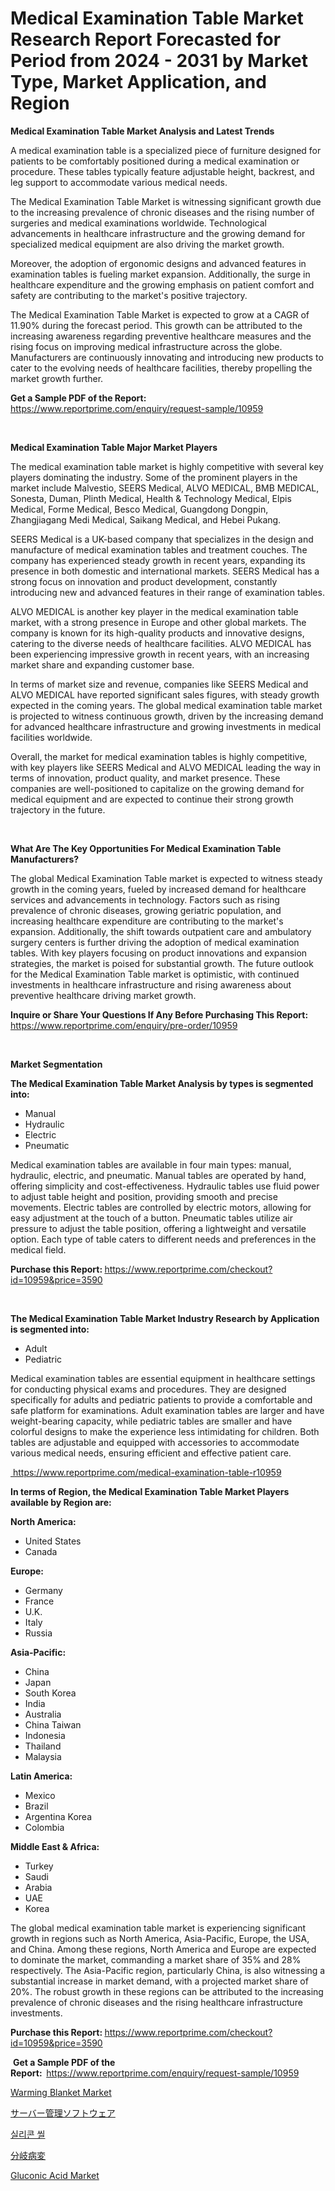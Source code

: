 <p><h1>Medical Examination Table Market Research Report Forecasted for Period from 2024 -  2031 by Market Type, Market Application, and Region</h1></p><p><strong>Medical Examination Table Market Analysis and Latest Trends</strong></p>
<p><p>A medical examination table is a specialized piece of furniture designed for patients to be comfortably positioned during a medical examination or procedure. These tables typically feature adjustable height, backrest, and leg support to accommodate various medical needs.</p><p>The Medical Examination Table Market is witnessing significant growth due to the increasing prevalence of chronic diseases and the rising number of surgeries and medical examinations worldwide. Technological advancements in healthcare infrastructure and the growing demand for specialized medical equipment are also driving the market growth.</p><p>Moreover, the adoption of ergonomic designs and advanced features in examination tables is fueling market expansion. Additionally, the surge in healthcare expenditure and the growing emphasis on patient comfort and safety are contributing to the market's positive trajectory.</p><p>The Medical Examination Table Market is expected to grow at a CAGR of 11.90% during the forecast period. This growth can be attributed to the increasing awareness regarding preventive healthcare measures and the rising focus on improving medical infrastructure across the globe. Manufacturers are continuously innovating and introducing new products to cater to the evolving needs of healthcare facilities, thereby propelling the market growth further.</p></p>
<p><strong>Get a Sample PDF of the Report:&nbsp;</strong> <a href="https://www.reportprime.com/enquiry/request-sample/10959">https://www.reportprime.com/enquiry/request-sample/10959</a></p>
<p>&nbsp;</p>
<p><strong>Medical Examination Table Major Market Players</strong></p>
<p><p>The medical examination table market is highly competitive with several key players dominating the industry. Some of the prominent players in the market include Malvestio, SEERS Medical, ALVO MEDICAL, BMB MEDICAL, Sonesta, Duman, Plinth Medical, Health & Technology Medical, Elpis Medical, Forme Medical, Besco Medical, Guangdong Dongpin, Zhangjiagang Medi Medical, Saikang Medical, and Hebei Pukang.</p><p>SEERS Medical is a UK-based company that specializes in the design and manufacture of medical examination tables and treatment couches. The company has experienced steady growth in recent years, expanding its presence in both domestic and international markets. SEERS Medical has a strong focus on innovation and product development, constantly introducing new and advanced features in their range of examination tables.</p><p>ALVO MEDICAL is another key player in the medical examination table market, with a strong presence in Europe and other global markets. The company is known for its high-quality products and innovative designs, catering to the diverse needs of healthcare facilities. ALVO MEDICAL has been experiencing impressive growth in recent years, with an increasing market share and expanding customer base.</p><p>In terms of market size and revenue, companies like SEERS Medical and ALVO MEDICAL have reported significant sales figures, with steady growth expected in the coming years. The global medical examination table market is projected to witness continuous growth, driven by the increasing demand for advanced healthcare infrastructure and growing investments in medical facilities worldwide.</p><p>Overall, the market for medical examination tables is highly competitive, with key players like SEERS Medical and ALVO MEDICAL leading the way in terms of innovation, product quality, and market presence. These companies are well-positioned to capitalize on the growing demand for medical equipment and are expected to continue their strong growth trajectory in the future.</p></p>
<p>&nbsp;</p>
<p><strong>What Are The Key Opportunities For Medical Examination Table Manufacturers?</strong></p>
<p><p>The global Medical Examination Table market is expected to witness steady growth in the coming years, fueled by increased demand for healthcare services and advancements in technology. Factors such as rising prevalence of chronic diseases, growing geriatric population, and increasing healthcare expenditure are contributing to the market's expansion. Additionally, the shift towards outpatient care and ambulatory surgery centers is further driving the adoption of medical examination tables. With key players focusing on product innovations and expansion strategies, the market is poised for substantial growth. The future outlook for the Medical Examination Table market is optimistic, with continued investments in healthcare infrastructure and rising awareness about preventive healthcare driving market growth.</p></p>
<p><strong>Inquire or Share Your Questions If Any Before Purchasing This Report:</strong> <a href="https://www.reportprime.com/enquiry/pre-order/10959">https://www.reportprime.com/enquiry/pre-order/10959</a></p>
<p>&nbsp;</p>
<p><strong>Market Segmentation</strong></p>
<p><strong>The Medical Examination Table Market Analysis by types is segmented into:</strong></p>
<p><ul><li>Manual</li><li>Hydraulic</li><li>Electric</li><li>Pneumatic</li></ul></p>
<p><p>Medical examination tables are available in four main types: manual, hydraulic, electric, and pneumatic. Manual tables are operated by hand, offering simplicity and cost-effectiveness. Hydraulic tables use fluid power to adjust table height and position, providing smooth and precise movements. Electric tables are controlled by electric motors, allowing for easy adjustment at the touch of a button. Pneumatic tables utilize air pressure to adjust the table position, offering a lightweight and versatile option. Each type of table caters to different needs and preferences in the medical field.</p></p>
<p><strong>Purchase this Report:&nbsp;</strong><a href="https://www.reportprime.com/checkout?id=10959&price=3590">https://www.reportprime.com/checkout?id=10959&price=3590</a></p>
<p>&nbsp;</p>
<p><strong>The Medical Examination Table Market Industry Research by Application is segmented into:</strong></p>
<p><ul><li>Adult</li><li>Pediatric</li></ul></p>
<p><p>Medical examination tables are essential equipment in healthcare settings for conducting physical exams and procedures. They are designed specifically for adults and pediatric patients to provide a comfortable and safe platform for examinations. Adult examination tables are larger and have weight-bearing capacity, while pediatric tables are smaller and have colorful designs to make the experience less intimidating for children. Both tables are adjustable and equipped with accessories to accommodate various medical needs, ensuring efficient and effective patient care.</p></p>
<p><a href="https://www.reportprime.com/medical-examination-table-r10959">&nbsp;https://www.reportprime.com/medical-examination-table-r10959</a></p>
<p><strong>In terms of Region, the Medical Examination Table Market Players available by Region are:</strong></p>
<p>
    <p> <strong> North America: </strong>
        <ul>
            <li>United States</li>
            <li>Canada</li>
        </ul>
        </p> 
    <p> <strong> Europe: </strong>
        <ul>
            <li>Germany</li>
            <li>France</li>
            <li>U.K.</li>
            <li>Italy</li>
            <li>Russia</li>
        </ul>
        </p> 
    <p> <strong> Asia-Pacific: </strong>
        <ul>
            <li>China</li>
            <li>Japan</li>
            <li>South Korea</li>
            <li>India</li>
            <li>Australia</li>
            <li>China Taiwan</li>
            <li>Indonesia</li>
            <li>Thailand</li>
            <li>Malaysia</li>
        </ul>
        </p> 
    <p> <strong> Latin America: </strong>
        <ul>
            <li>Mexico</li>
            <li>Brazil</li>
            <li>Argentina Korea</li>
            <li>Colombia</li>
        </ul>
        </p> 
    <p> <strong> Middle East & Africa: </strong>
        <ul>
            <li>Turkey</li>
            <li>Saudi</li>
            <li>Arabia</li>
            <li>UAE</li>
            <li>Korea</li>
        </ul>
    </p>
    </p>
<p><p>The global medical examination table market is experiencing significant growth in regions such as North America, Asia-Pacific, Europe, the USA, and China. Among these regions, North America and Europe are expected to dominate the market, commanding a market share of 35% and 28% respectively. The Asia-Pacific region, particularly China, is also witnessing a substantial increase in market demand, with a projected market share of 20%. The robust growth in these regions can be attributed to the increasing prevalence of chronic diseases and the rising healthcare infrastructure investments.</p></p>
<p><strong>Purchase this Report: </strong><a href="https://www.reportprime.com/checkout?id=10959&price=3590">https://www.reportprime.com/checkout?id=10959&price=3590</a></p>
<p>&nbsp;<strong>Get a Sample PDF of the Report:&nbsp;&nbsp;</strong><a href="https://www.reportprime.com/enquiry/request-sample/10959">https://www.reportprime.com/enquiry/request-sample/10959</a></p>
<p><strong></strong></p>
<p><p><a href="https://github.com/wwwkeltoum/Market-Research-Report-List-3/blob/main/warming-blanket-market.md">Warming Blanket Market</a></p><p><a href="https://github.com/CieloStamm/Market-Research-Report-List-1/blob/main/571352279984.md">サーバー管理ソフトウェア</a></p><p><a href="https://github.com/shade463/Market-Research-Report-List-1/blob/main/178835074742.md">실리콘 씰</a></p><p><a href="https://github.com/nemesis2824/Market-Research-Report-List-1/blob/main/510823979983.md">分岐病変</a></p><p><a href="https://www.linkedin.com/pulse/gluconic-acid-market-size-furnishes-valuable-information-encompassing-m5bwf">Gluconic Acid Market</a></p></p>